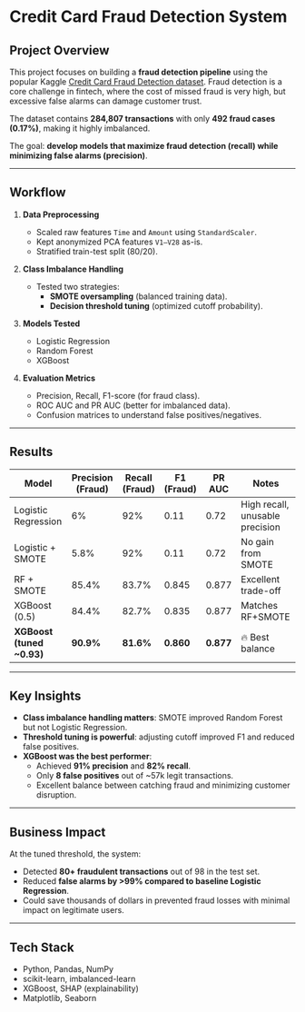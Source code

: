 # Credit Card Fraud Detection System

## Project Overview
This project focuses on building a **fraud detection pipeline** using the popular Kaggle [Credit Card Fraud Detection dataset](https://www.kaggle.com/datasets/mlg-ulb/creditcardfraud). Fraud detection is a core challenge in fintech, where the cost of missed fraud is very high, but excessive false alarms can damage customer trust.  

The dataset contains **284,807 transactions** with only **492 fraud cases (0.17%)**, making it highly imbalanced.  

The goal: **develop models that maximize fraud detection (recall) while minimizing false alarms (precision)**.  

---

##  Workflow
1. **Data Preprocessing**
   - Scaled raw features `Time` and `Amount` using `StandardScaler`.  
   - Kept anonymized PCA features `V1–V28` as-is.  
   - Stratified train-test split (80/20).  

2. **Class Imbalance Handling**
   - Tested two strategies:
     - **SMOTE oversampling** (balanced training data).
     - **Decision threshold tuning** (optimized cutoff probability).  

3. **Models Tested**
   - Logistic Regression   
   - Random Forest   
   - XGBoost   

4. **Evaluation Metrics**
   - Precision, Recall, F1-score (for fraud class).  
   - ROC AUC and PR AUC (better for imbalanced data).  
   - Confusion matrices to understand false positives/negatives.  

---

## Results

| Model                   | Precision (Fraud) | Recall (Fraud) | F1 (Fraud) | PR AUC | Notes |
|--------------------------|------------------|----------------|------------|--------|-------|
| Logistic Regression      | 6%               | 92%            | 0.11       | 0.72   | High recall, unusable precision |
| Logistic + SMOTE         | 5.8%             | 92%            | 0.11       | 0.72   | No gain from SMOTE |
| RF + SMOTE               | 85.4%            | 83.7%          | 0.845      | 0.877  | Excellent trade-off |
| XGBoost (0.5)            | 84.4%            | 82.7%          | 0.835      | 0.877  | Matches RF+SMOTE |
| **XGBoost (tuned ~0.93)**| **90.9%**        | **81.6%**      | **0.860**  | **0.877** | 🔥 Best balance |

---

## Key Insights
- **Class imbalance handling matters**: SMOTE improved Random Forest but not Logistic Regression.  
- **Threshold tuning is powerful**: adjusting cutoff improved F1 and reduced false positives.  
- **XGBoost was the best performer**:  
  - Achieved **91% precision** and **82% recall**.  
  - Only **8 false positives** out of ~57k legit transactions.  
  - Excellent balance between catching fraud and minimizing customer disruption.  

---

## Business Impact
At the tuned threshold, the system:  
- Detected **80+ fraudulent transactions** out of 98 in the test set.  
- Reduced **false alarms by >99% compared to baseline Logistic Regression**.  
- Could save thousands of dollars in prevented fraud losses with minimal impact on legitimate users.  

---

##  Tech Stack
- Python, Pandas, NumPy  
- scikit-learn, imbalanced-learn  
- XGBoost, SHAP (explainability)  
- Matplotlib, Seaborn  


